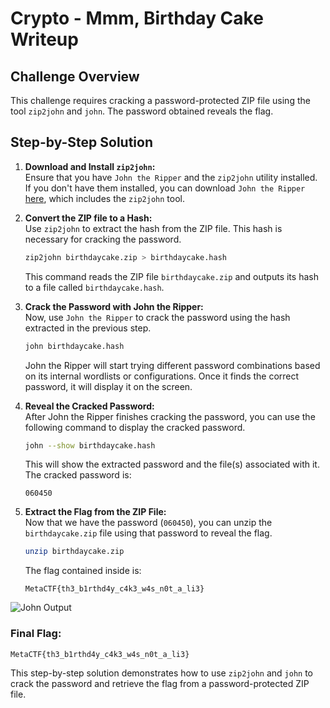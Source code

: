 # Crypto - Mmm, Birthday Cake Writeup

## Challenge Overview

This challenge requires cracking a password-protected ZIP file using the tool `zip2john` and `john`. The password obtained reveals the flag.

## Step-by-Step Solution

1. **Download and Install `zip2john`:**  
   Ensure that you have `John the Ripper` and the `zip2john` utility installed. If you don't have them installed, you can download `John the Ripper` [here](https://www.openwall.com/john/), which includes the `zip2john` tool.

2. **Convert the ZIP file to a Hash:**  
   Use `zip2john` to extract the hash from the ZIP file. This hash is necessary for cracking the password.
   
   ```bash
   zip2john birthdaycake.zip > birthdaycake.hash
   ```

   This command reads the ZIP file `birthdaycake.zip` and outputs its hash to a file called `birthdaycake.hash`.

3. **Crack the Password with John the Ripper:**  
   Now, use `John the Ripper` to crack the password using the hash extracted in the previous step.
   
   ```bash
   john birthdaycake.hash
   ```

   John the Ripper will start trying different password combinations based on its internal wordlists or configurations. Once it finds the correct password, it will display it on the screen.

4. **Reveal the Cracked Password:**  
   After John the Ripper finishes cracking the password, you can use the following command to display the cracked password.
   
   ```bash
   john --show birthdaycake.hash
   ```

   This will show the extracted password and the file(s) associated with it. The cracked password is:

   ```
   060450
   ```

5. **Extract the Flag from the ZIP File:**  
   Now that we have the password (`060450`), you can unzip the `birthdaycake.zip` file using that password to reveal the flag.
   
   ```bash
   unzip birthdaycake.zip
   ```

   The flag contained inside is:

   ```
   MetaCTF{th3_b1rthd4y_c4k3_w4s_n0t_a_li3}
   ```

![John Output](https://github.com/x03ee/MetaCTF-WriteUps/blob/main/crypto/Mmm%2C%20Birthday%20Cake/images/john.PNG)

### Final Flag:

```
MetaCTF{th3_b1rthd4y_c4k3_w4s_n0t_a_li3}
```

This step-by-step solution demonstrates how to use `zip2john` and `john` to crack the password and retrieve the flag from a password-protected ZIP file.
